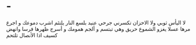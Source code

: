 # -
لا اليأس ثوبي ولا الاحزان تكسرني  جرحي عنيد بلسع النار يلتئم  اشرب دموعك و اجرع مرها عسلا  يغزو الشموع حريق وهي تبتسم و ألجم همومك و أسرج ظهرها فرسا وانهض كسيف اذا الأنصال تلتحم
